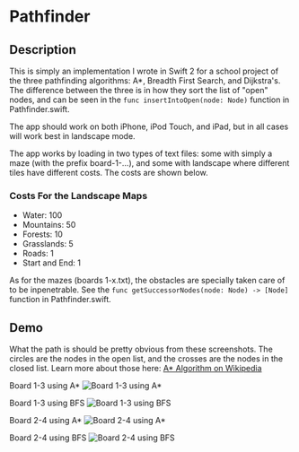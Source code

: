 # Pathfinder

## Description

This is simply an implementation I wrote in Swift 2 for a school project of the three pathfinding algorithms: A*, Breadth First Search, and Dijkstra's. The difference between the three is in how they sort the list of "open" nodes, and can be seen in the `func insertIntoOpen(node: Node)` function in Pathfinder.swift.

The app should work on both iPhone, iPod Touch, and iPad, but in all cases will work best in landscape mode.

The app works by loading in two types of text files: some with simply a maze (with the prefix board-1-...), and some with landscape where different tiles have different costs. The costs are shown below.


### Costs For the Landscape Maps

- Water: 100
- Mountains: 50
- Forests: 10
- Grasslands: 5
- Roads: 1
- Start and End: 1

As for the mazes (boards 1-x.txt), the obstacles are specially taken care of to be inpenetrable. See the `func getSuccessorNodes(node: Node) -> [Node]` function in Pathfinder.swift.


## Demo

What the path is should be pretty obvious from these screenshots. The circles are the nodes in the open list, and the crosses are the nodes in the closed list. Learn more about those here: [A* Algorithm on Wikipedia](https://en.wikipedia.org/wiki/A*_search_algorithm)

Board 1-3 using A*
![Board 1-3 using A*](http://imgur.com/3bjWUOG.png)

Board 1-3 using BFS
![Board 1-3 using BFS](http://imgur.com/jKf81NY.png)

Board 2-4 using A*
![Board 2-4 using A*](http://imgur.com/F2g5Bm8.png)

Board 2-4 using BFS
![Board 2-4 using BFS](http://imgur.com/SzFYKEN.png)

